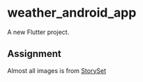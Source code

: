 # weather_android_app

A new Flutter project.

## Assignment

Almost all images is from 
[StorySet](https://storyset.com/)
